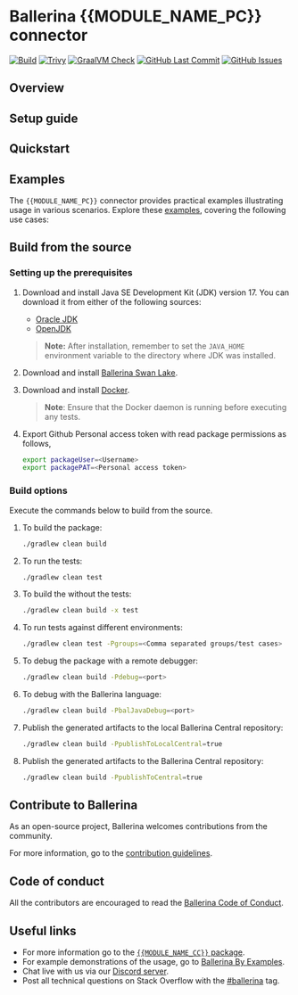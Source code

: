# Ballerina {{MODULE_NAME_PC}} connector

[![Build](https://github.com/ballerina-platform/{{REPO_NAME}}/actions/workflows/ci.yml/badge.svg)](https://github.com/ballerina-platform/{{REPO_NAME}}/actions/workflows/ci.yml)
[![Trivy](https://github.com/ballerina-platform/{{REPO_NAME}}/actions/workflows/trivy-scan.yml/badge.svg)](https://github.com/ballerina-platform/{{REPO_NAME}}/actions/workflows/trivy-scan.yml)
[![GraalVM Check](https://github.com/ballerina-platform/{{REPO_NAME}}/actions/workflows/build-with-bal-test-graalvm.yml/badge.svg)](https://github.com/ballerina-platform/{{REPO_NAME}}/actions/workflows/build-with-bal-test-graalvm.yml)
[![GitHub Last Commit](https://img.shields.io/github/last-commit/ballerina-platform/{{REPO_NAME}}.svg)](https://github.com/ballerina-platform/{{REPO_NAME}}/commits/master)
[![GitHub Issues](https://img.shields.io/github/issues/ballerina-platform/ballerina-library/module/{{MODULE_NAME_CC}}.svg?label=Open%20Issues)](https://github.com/ballerina-platform/ballerina-library/labels/module%{{MODULE_NAME_CC}})

## Overview

[//]: # (TODO: Add overview mentioning the purpose of the module, supported REST API versions, and other high-level details.)

## Setup guide

[//]: # (TODO: Add detailed steps to obtain credentials and configure the module.)

## Quickstart

[//]: # (TODO: Add a quickstart guide to demonstrate a basic functionality of the module, including sample code snippets.)

## Examples

The `{{MODULE_NAME_PC}}` connector provides practical examples illustrating usage in various scenarios. Explore these [examples](https://github.com/{{REPO_NAME}}/tree/main/examples/), covering the following use cases:

[//]: # (TODO: Add examples)

## Build from the source

### Setting up the prerequisites

1. Download and install Java SE Development Kit (JDK) version 17. You can download it from either of the following sources:

    * [Oracle JDK](https://www.oracle.com/java/technologies/downloads/)
    * [OpenJDK](https://adoptium.net/)

   > **Note:** After installation, remember to set the `JAVA_HOME` environment variable to the directory where JDK was installed.

2. Download and install [Ballerina Swan Lake](https://ballerina.io/).

3. Download and install [Docker](https://www.docker.com/get-started).

   > **Note**: Ensure that the Docker daemon is running before executing any tests.

4. Export Github Personal access token with read package permissions as follows,

    ```bash
    export packageUser=<Username>
    export packagePAT=<Personal access token>
    ```

### Build options

Execute the commands below to build from the source.

1. To build the package:

   ```bash
   ./gradlew clean build
   ```

2. To run the tests:

   ```bash
   ./gradlew clean test
   ```

3. To build the without the tests:

   ```bash
   ./gradlew clean build -x test
   ```

4. To run tests against different environments:

   ```bash
   ./gradlew clean test -Pgroups=<Comma separated groups/test cases>
   ```

5. To debug the package with a remote debugger:

   ```bash
   ./gradlew clean build -Pdebug=<port>
   ```

6. To debug with the Ballerina language:

   ```bash
   ./gradlew clean build -PbalJavaDebug=<port>
   ```

7. Publish the generated artifacts to the local Ballerina Central repository:

    ```bash
    ./gradlew clean build -PpublishToLocalCentral=true
    ```

8. Publish the generated artifacts to the Ballerina Central repository:

   ```bash
   ./gradlew clean build -PpublishToCentral=true
   ```

## Contribute to Ballerina

As an open-source project, Ballerina welcomes contributions from the community.

For more information, go to the [contribution guidelines](https://github.com/ballerina-platform/ballerina-lang/blob/master/CONTRIBUTING.md).

## Code of conduct

All the contributors are encouraged to read the [Ballerina Code of Conduct](https://ballerina.io/code-of-conduct).

## Useful links

* For more information go to the [`{{MODULE_NAME_CC}}` package](https://central.ballerina.io/ballerinax/{{MODULE_NAME_CC}}/latest).
* For example demonstrations of the usage, go to [Ballerina By Examples](https://ballerina.io/learn/by-example/).
* Chat live with us via our [Discord server](https://discord.gg/ballerinalang).
* Post all technical questions on Stack Overflow with the [#ballerina](https://stackoverflow.com/questions/tagged/ballerina) tag.
